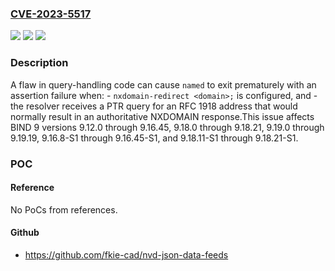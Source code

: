 ### [CVE-2023-5517](https://cve.mitre.org/cgi-bin/cvename.cgi?name=CVE-2023-5517)
![](https://img.shields.io/static/v1?label=Product&message=BIND%209&color=blue)
![](https://img.shields.io/static/v1?label=Version&message=9.12.0%3C%3D%209.16.45%20&color=brighgreen)
![](https://img.shields.io/static/v1?label=Vulnerability&message=n%2Fa&color=brighgreen)

### Description

A flaw in query-handling code can cause `named` to exit prematurely with an assertion failure when:  - `nxdomain-redirect <domain>;` is configured, and  - the resolver receives a PTR query for an RFC 1918 address that would normally result in an authoritative NXDOMAIN response.This issue affects BIND 9 versions 9.12.0 through 9.16.45, 9.18.0 through 9.18.21, 9.19.0 through 9.19.19, 9.16.8-S1 through 9.16.45-S1, and 9.18.11-S1 through 9.18.21-S1.

### POC

#### Reference
No PoCs from references.

#### Github
- https://github.com/fkie-cad/nvd-json-data-feeds

